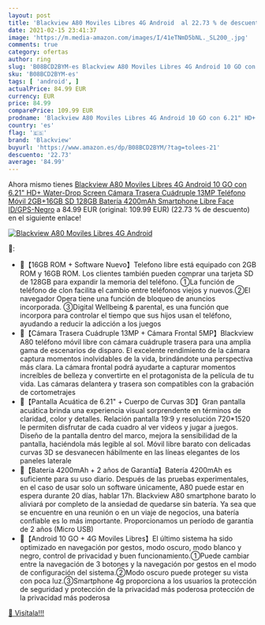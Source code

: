 ```yaml
---
layout: post
title: 'Blackview A80 Moviles Libres 4G Android  al 22.73 % de descuento'
date: 2021-02-15 23:41:37
image: 'https://m.media-amazon.com/images/I/41eTNmD5bNL._SL200_.jpg'
comments: true
category: ofertas
author: ring
slug: 'B08BCD2BYM-es Blackview A80 Moviles Libres 4G Android 10 GO con 6.21"...'
sku: 'B08BCD2BYM-es'
tags: [ 'android', ]
actualPrice: 84.99 EUR
currency: EUR
price: 84.99
comparePrice: 109.99 EUR
prodname: 'Blackview A80 Moviles Libres 4G Android 10 GO con 6.21" HD+ Water-Drop Screen  Cámara Trasera Cuádruple 13MP  Teléfono Móvil 2GB+16GB  SD 128GB   Batería 4200mAh Smartphone Libre  Face ID/GPS-Negro'
country: 'es'
flag: '🇪🇸'
brand: 'Blackview'
buyurl: 'https://www.amazon.es/dp/B08BCD2BYM/?tag=tolees-21'
descuento: '22.73'
average: '84.99'
---
```


Ahora mismo tienes [Blackview A80 Moviles Libres 4G Android 10 GO con 6.21" HD+ Water-Drop Screen  Cámara Trasera Cuádruple 13MP  Teléfono Móvil 2GB+16GB  SD 128GB   Batería 4200mAh Smartphone Libre  Face ID/GPS-Negro](https://www.amazon.es/dp/B08BCD2BYM/?tag=tolees-21) a 84.99 EUR (original: 109.99 EUR) (22.73 %  de descuento) en el siguiente enlace!

[![Blackview A80 Moviles Libres 4G Android ](https://m.media-amazon.com/images/I/41eTNmD5bNL._SL200_.jpg)](https://www.amazon.es/dp/B08BCD2BYM/?tag=tolees-21)

🔎:

- 🍇【16GB ROM + Software Nuevo】Telefono libre está equipado con 2GB ROM y 16GB ROM. Los clientes también pueden comprar una tarjeta SD de 128GB para expandir la memoria del teléfono. ①La función de teléfono de clon facilita el cambio entre teléfonos viejos y nuevos.②El navegador Opera tiene una función de bloqueo de anuncios incorporada. ③Digital Wellbeing & parental, es una función que incorpora para controlar el tiempo que sus hijos usan el teléfono, ayudando a reducir la adicción a los juegos
- 🍒【Cámara Trasera Cuádruple 13MP + Cámara Frontal 5MP】Blackview A80 teléfono móvil libre con cámara cuádruple trasera para una amplia gama de escenarios de disparo. El excelente rendimiento de la cámara captura momentos inolvidables de la vida, brindándote una perspectiva más clara. La cámara frontal podrá ayudarte a capturar momentos increíbles de belleza y convertirte en el protagonista de la película de tu vida. Las cámaras delantera y trasera son compatibles con la grabación de cortometrajes
- 🍉【Pantalla Acuática de 6.21" + Cuerpo de Curvas 3D】Gran pantalla acuática brinda una experiencia visual sorprendente en términos de claridad, color y detalles. Relación pantalla 19:9 y resolución 720*1520 le permiten disfrutar de cada cuadro al ver videos y jugar a juegos. Diseño de la pantalla dentro del marco, mejora la sensibilidad de la pantalla, haciéndola más legible al sol. Móvil libre barato con delicadas curvas 3D se desvanecen hábilmente en las líneas elegantes de los paneles laterale
- 🍍【Batería 4200mAh + 2 años de Garantía】Batería 4200mAh es suficiente para su uso diario. Después de las pruebas experimentales, en el caso de usar solo un software únicamente, A80 puede estar en espera durante 20 días, hablar 17h. Blackview A80 smartphone barato lo aliviará por completo de la ansiedad de quedarse sin batería. Ya sea que se encuentre en una reunión o en un viaje de negocios, una batería confiable es lo más importante. Proporcionamos un período de garantía de 2 años (Micro USB)
- 🍓【Android 10 GO + 4G Moviles Libres】El último sistema ha sido optimizado en navegación por gestos, modo oscuro, modo blanco y negro, control de privacidad y buen funcionamiento.①Puede cambiar entre la navegación de 3 botones y la navegación por gestos en el modo de configuración del sistema.②Modo oscuro puede proteger su vista con poca luz.③Smartphone 4g proporciona a los usuarios la protección de seguridad y protección de la privacidad más poderosa protección de la privacidad más poderosa

[🛒 Visítala!!!](https://www.amazon.es/dp/B08BCD2BYM/?tag=tolees-21)
